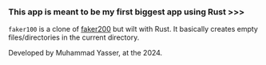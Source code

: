 ### This app is meant to be my first biggest app using Rust >>>

`faker100` is a clone of [faker200](https://github.com/mdysrx/faker200) but wilt with Rust. It basically creates empty files/directories in the current directory.

Developed by Muhammad Yasser, at the 2024.
